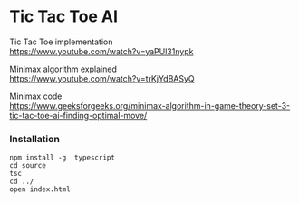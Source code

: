 # Tic Tac Toe AI

Tic Tac Toe implementation  
https://www.youtube.com/watch?v=yaPUl31nypk

Minimax algorithm explained  
https://www.youtube.com/watch?v=trKjYdBASyQ

Minimax code  
https://www.geeksforgeeks.org/minimax-algorithm-in-game-theory-set-3-tic-tac-toe-ai-finding-optimal-move/

### Installation
```
npm install -g  typescript
cd source
tsc
cd ../
open index.html
```
